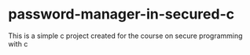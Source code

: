 # password-manager-in-secured-c
This is a simple c project created for the course on secure programming with c
